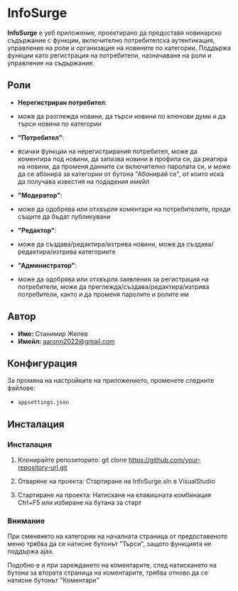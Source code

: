 # InfoSurge

**InfoSurge** е уеб приложение, проектирано да предоставя новинарско съдържание с функции, включително потребителска аутентикация, управление на роли и организация на новините по категории. Поддържа функции като регистрация на потребители, назначаване на роли и управление на съдържание.

## Роли
- **Нерегистриран потребител**:
- може да разглежда новини, да търси новини по ключови думи и да търси новини по категории

- **"Потребител"**:
- всички функции на нерегистрирания потребител, може да коментира под новини, да запазва новини в профила си, да реагира на новини, да променя данните си включително паролата си, и може да се абонира за категории от бутона "Абонирай се", от които иска да получава известия на подадения имейл

- **"Модератор"**:
- може да одобрява или отхвърля коментари на потребителите, преди същите да бъдат публикувани

- **"Редактор"**:
- може да създава/редактира/изтрива новини, може да създава/редактира/изтрива категориите

- **"Администратор"**:
- може да одобрява или отхвърля заявления за регистрация на потребители, може да преглежда/създава/редактира/изтрива потребители, както и да променя паролите и ролите им

## Автор
- **Име:** Станимир Желев
- **Имейл:** aaronn2022@gmail.com

## Конфигурация
За промяна на настройките на приложението, променете следните файлове:
- `appsettings.json`

## Инсталация

### Инсталация
1. Клонирайте репозиторито:
   git clone https://github.com/your-repository-url.git

2. Отваряне на проекта:
    Стартиране на InfoSurge.sln в VisualStudio

3. Стартиране на проекта:
    Натискане на клавишната комбинация Ctrl+F5 или избиране на бутана за старт

### Внимание
При сменянето на категории на началната страница от предоставеното меню трябва да се натисне бутонът "Търси", защото функцията не поддържа ajax.

Подобно е и при зареждането на коментарите, след натискането на бутона за втората страница на коментарите, трябва отново да се натисне бутонът "Коментари"

